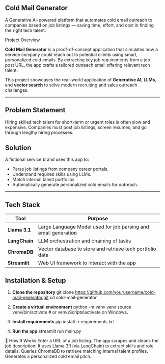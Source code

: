 ## Cold Mail Generator

A Generative AI-powered platform that automates cold email outreach to companies based on job listings — saving time, effort, and cost in finding the right tech talent.

Project Overview

**Cold Mail Generator** is a proof-of-concept application that simulates how a service company could reach out to potential clients using smart, personalized cold emails. By extracting key job requirements from a job post URL, the app crafts a tailored outreach email offering relevant tech talent.

This project showcases the real-world application of **Generative AI**, **LLMs**, and **vector search** to solve modern recruiting and sales outreach challenges.

---

## Problem Statement

Hiring skilled tech talent for short-term or urgent roles is often slow and expensive. Companies must post job listings, screen resumes, and go through lengthy hiring processes.

## Solution

A fictional service brand uses this app to:
- Parse job listings from company career portals.
- Understand required skills using LLMs.
- Match internal talent portfolios.
- Automatically generate personalized cold emails for outreach.

---

## Tech Stack

| Tool | Purpose |
|------|---------|
| **Llama 3.1** | Large Language Model used for job parsing and email generation |
| **LangChain** | LLM orchestration and chaining of tasks |
| **ChromaDB** | Vector database to store and retrieve tech portfolio data |
| **Streamlit** | Web UI framework to interact with the app |


## Installation & Setup

1. **Clone the repository**
   git clone https://github.com/yourusername/cold-mail-generator.git
   cd cold-mail-generator

2. **Create a virtual environment**
  python -m venv venv
  source venv/bin/activate  # or venv\Scripts\activate on Windows.

3. **Install requirements**
pip install -r requirements.txt

4. **Run the app**
streamlit run main.py


📝 How It Works
Enter a URL of a job listing.
The app scrapes and cleans the job description.
It uses Llama 3.1 (via LangChain) to extract skills and role details.
Queries ChromaDB to retrieve matching internal talent profiles.
Generates a personalized cold email pitch.
